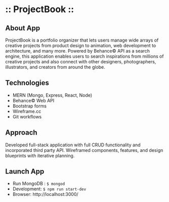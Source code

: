 
# :: ProjectBook :: #

## About App ##

  ProjectBook is a portfolio organizer that lets users manage wide arrays of creative projects from product design to animation, web development to architecture, and many more. Powered by Behance© API as a search engine, this application enables users to search inspirations from millions of creative projects and also connect with other designers, photographers, illustrators, and creators from around the globe.

## Technologies ##

- MERN (Mongo, Express, React, Node)
- Behance© Web API
- Bootstrap forms
- Wireframe.cc
- Git workflows

## Approach ##

Developed full-stack application with full CRUD functionality and incorporated third party API. Wireframed components, features, and design blueprints with iterative planning.

## Launch App ##

- Run MongoDB : `$ mongod`
- Development: `$ npm run start-dev`
- Browser: http://localhost:3000/
